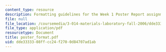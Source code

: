 ```yaml
---
content_type: resource
description: Formatting guidelines for the Week 1 Poster Report assignment.
file: null
file_location: /coursemedia/3-014-materials-laboratory-fall-2006/dde3333308ffcc24f2700d84707ad1ab_poster_format.pdf
file_type: application/pdf
resourcetype: Document
title: poster_format.pdf
uid: dde33333-08ff-cc24-f270-0d84707ad1ab
---
```

